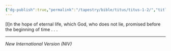 ```yaml
---
{"dg-publish":true,"permalink":"/tapestry/bible/titus/titus-1-2/","title":"Titus 1:2","tags":["bible-verse"],"dgHomeLink":true,"dgShowLocalGraph":true,"dgEnableSearch":true}
---
```


 [I]n the hope of eternal life, which God, who does not lie, promised before the beginning of time . . .

---
*New International Version (NIV)*

